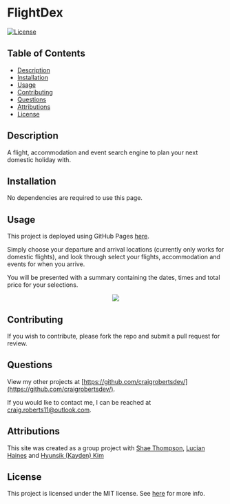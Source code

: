 # FlightDex

[![License](https://img.shields.io/badge/License-MIT-yellow.svg)](https://opensource.org/licenses/MIT)

## Table of Contents

- [Description](#description)
- [Installation](#installation)
- [Usage](#usage)
- [Contributing](#contributing)
- [Questions](#questions)
- [Attributions](#attributions)
- [License](#license)

## Description

A flight, accommodation and event search engine to plan your next domestic holiday with.

## Installation

No dependencies are required to use this page.

## Usage

This project is deployed using GitHub Pages [here](https://craigrobertsdev.github.io/flightdex/).

Simply choose your departure and arrival locations (currently only works for domestic flights), and look through select your flights, accommodation and events for when you arrive.

You will be presented with a summary containing the dates, times and total price for your selections.

  <p align="center">
  <img src="https://github.com/craigrobertsdev/flightdex/blob/main/assets/Photo/FlightDex Main Page.png">
  </p>

## Contributing

If you wish to contribute, please fork the repo and submit a pull request for review.

## Questions

View my other projects at [https://github.com/craigrobertsdev/](https://github.com/craigrobertsdev/).

If you would lke to contact me, I can be reached at [craig.roberts11@outlook.com](mailto:craig.roberts11@outlook.com).

## Attributions

This site was created as a group project with [Shae Thompson](https://github.com/shae-thompson), [Lucian Haines](https://github.com/LucienPep) and [Hyunsik (Kayden) Kim](https://github.com/kayden-hyunsikkim)

## License

This project is licensed under the MIT license. See [here](https://opensource.org/licenses/MIT) for more info.
